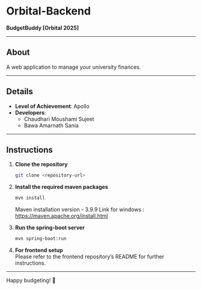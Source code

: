 # Orbital-Backend

**BudgetBuddy [Orbital 2025]**

---

## About
A web application to manage your university finances.

---

## Details
- **Level of Achievement**: Apollo  
- **Developers**:  
  - Chaudhari Moushami Sujeet  
  - Bawa Amarnath Sania  

---

## Instructions

1. **Clone the repository**  
    ```bash
    git clone <repository-url>
    ```

2. **Install the required maven packages**  
    ```bash
    mvn install
    ```
    Maven installation version - 3.9.9
    Link for windows : https://maven.apache.org/install.html

4. **Run the spring-boot server**  
    ```bash
    mvn spring-boot:run
    ```

5. **For frontend setup**  
   Please refer to the frontend repository’s README for further instructions.

---

Happy budgeting! 🎉
